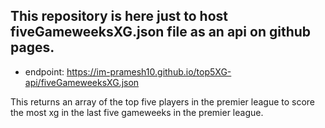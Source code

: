 ## This repository is here just to host fiveGameweeksXG.json file as an api on github pages.
- endpoint: https://im-pramesh10.github.io/top5XG-api/fiveGameweeksXG.json

This returns an array of the top five players in the premier league to score the most xg in the last five gameweeks in the premier league.
